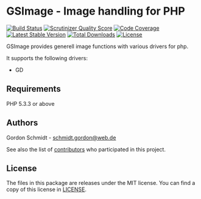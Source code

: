 GSImage - Image handling for PHP
================================

[![Build Status](https://travis-ci.org/GordonSchmidt/GSImage.png?branch=master)](https://travis-ci.org/GordonSchmidt/GSImage)
[![Scrutinizer Quality Score](https://scrutinizer-ci.com/g/GordonSchmidt/GSImage/badges/quality-score.png?s=74c7ff3b22080fc92cf676c0373b55e47715c170)](https://scrutinizer-ci.com/g/GordonSchmidt/GSImage/)
[![Code Coverage](https://scrutinizer-ci.com/g/GordonSchmidt/GSImage/badges/coverage.png?s=7f34f594591d17262df09404bd1153c9fd3e1062)](https://scrutinizer-ci.com/g/GordonSchmidt/GSImage/)
[![Latest Stable Version](https://poser.pugx.org/gs/image/v/stable.png)](https://packagist.org/packages/gs/image)
[![Total Downloads](https://poser.pugx.org/gs/image/downloads.png)](https://packagist.org/packages/gs/image)
[![License](https://poser.pugx.org/gs/image/license.png)](https://packagist.org/packages/gs/image)

GSImage provides generell image functions with various drivers for php.

It supports the following drivers:
* GD

Requirements
------------

PHP 5.3.3 or above

Authors
-------

Gordon Schmidt - <schmidt.gordon@web.de><br />

See also the list of [contributors](https://github.com/GordonSchmidt/GSImage/contributors) who participated in this project.

License
-------

The files in this package are releases under the MIT license.
You can find a copy of this license in [LICENSE](https://github.com/GordonSchmidt/GSImage/blob/master/LICENSE).
